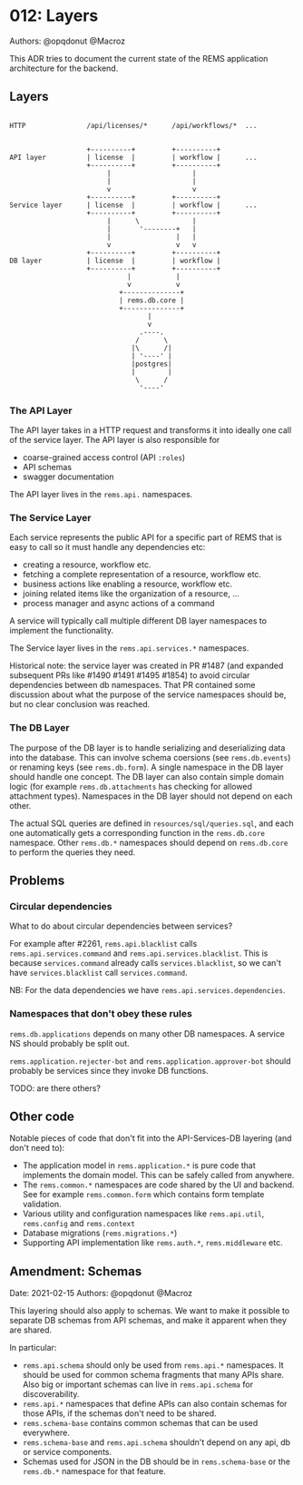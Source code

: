 # 012: Layers

Authors: @opqdonut @Macroz

This ADR tries to document the current state of the REMS application
architecture for the backend.

## Layers

```

HTTP               /api/licenses/*      /api/workflows/*  ...


                   +----------+         +----------+
API layer          | license  |         | workflow |      ...
                   +----------+         +----------+
                        |                    |
                        |                    |
                        v                    v
                   +----------+         +----------+
Service layer      | license  |         | workflow |      ...
                   +----------+         +----------+
                        |      \             |
                        |       '--------+   |
                        |                |   |
                        v                v   v
                   +----------+         +----------+
DB layer           | license  |         | workflow |
                   +----------+         +----------+
                             |           |
                             v           v
                           +--------------+
                           | rems.db.core |
                           +--------------+
                                  |
                                  v
                                .----.
                               /      \
                              |\      /|
                              | '----' |
                              |postgres|
                              |        |
                               \      /
                                '----'
```

### The API Layer

The API layer takes in a HTTP request and transforms it into ideally
one call of the service layer. The API layer is also responsible for
- coarse-grained access control (API `:roles`)
- API schemas
- swagger documentation

The API layer lives in the `rems.api.` namespaces.

### The Service Layer

Each service represents the public API for a specific part of REMS that is easy to call
so it must handle any dependencies etc:
- creating a resource, workflow etc.
- fetching a complete representation of a resource, workflow etc.
- business actions like enabling a resource, workflow etc.
- joining related items like the organization of a resource, ...
- process manager and async actions of a command

A service will typically call multiple different DB layer namespaces
to implement the functionality.

The Service layer lives in the `rems.api.services.*` namespaces.

Historical note: the service layer was created in PR #1487 (and
expanded subsequent PRs like #1490 #1491 #1495 #1854) to avoid
circular dependencies between db namespaces. That PR contained some
discussion about what the purpose of the service namespaces should be,
but no clear conclusion was reached.

### The DB Layer

The purpose of the DB layer is to handle serializing and deserializing
data into the database. This can involve schema coersions (see
`rems.db.events`) or renaming keys (see `rems.db.form`). A single
namespace in the DB layer should handle one concept. The DB layer can
also contain simple domain logic (for example `rems.db.attachments`
has checking for allowed attachment types). Namespaces in the DB layer
should not depend on each other.

The actual SQL queries are defined in `resources/sql/queries.sql`, and
each one automatically gets a corresponding function in the
`rems.db.core` namespace. Other `rems.db.*` namespaces should depend
on `rems.db.core` to perform the queries they need.

## Problems

### Circular dependencies

What to do about circular dependencies between services?

For example after #2261, `rems.api.blacklist` calls
`rems.api.services.command` and `rems.api.services.blacklist`. This is
because `services.command` already calls `services.blacklist`, so we
can't have `services.blacklist` call `services.command`.

NB: For the data dependencies we have `rems.api.services.dependencies`.

### Namespaces that don't obey these rules

`rems.db.applications` depends on many other DB namespaces. A service NS should probably be split out.

`rems.application.rejecter-bot` and `rems.application.approver-bot`
should probably be services since they invoke DB functions.

TODO: are there others?

## Other code

Notable pieces of code that don't fit into the API-Services-DB layering (and don't need to):

- The application model in `rems.application.*` is pure code that
  implements the domain model. This can be safely called from
  anywhere.
- The `rems.common.*` namespaces are code shared by the UI and
  backend. See for example `rems.common.form` which contains form
  template validation.
- Various utility and configuration namespaces like `rems.api.util`,
  `rems.config` and `rems.context`
- Database migrations (`rems.migrations.*`)
- Supporting API implementation like `rems.auth.*`, `rems.middleware`
  etc.

## Amendment: Schemas

Date: 2021-02-15
Authors: @opqdonut @Macroz

This layering should also apply to schemas. We want to make it
possible to separate DB schemas from API schemas, and make it apparent
when they are shared.

In particular:

- `rems.api.schema` should only be used from `rems.api.*` namespaces. It should be used for common schema fragments that many APIs share. Also big or important schemas can live in `rems.api.schema` for discoverability.
- `rems.api.*` namespaces that define APIs can also contain schemas for those APIs, if the schemas don't need to be shared.
- `rems.schema-base` contains common schemas that can be used everywhere.
- `rems.schema-base` and `rems.api.schema` shouldn't depend on any api, db or service components.
- Schemas used for JSON in the DB should be in `rems.schema-base` or the `rems.db.*` namespace for that feature.
